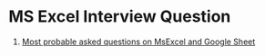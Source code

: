 # MS Excel Interview Question

1. [Most probable asked questions on MsExcel and Google Sheet](https://drive.google.com/file/d/17sxlXGXTpvd273b-iVnSJBwRxLcPIoQo/view?usp=sharing)
